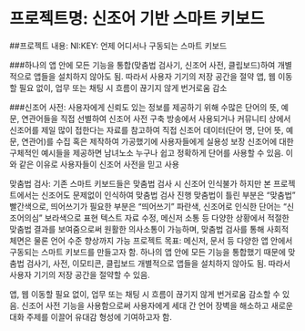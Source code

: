 # 프로젝트명: 신조어 기반 스마트 키보드

##프로젝트 내용: NI:KEY: 언제 어디서나 구동되는 스마트 키보드

###하나의 앱 안에 모든 기능을 통합(맞춤법 검사기, 신조어 사전,  클립보드)하여 개별적으로 앱들을 설치하지 않아도 됨. 따라서 사용자 기기의 저장 공간을 절약
앱, 웹 이동할 필요 없이, 업무 또는 채팅 시 흐름이 끊기지 않게 번거로움 감소

###신조어 사전:
사용자에게 신뢰도 있는 정보를 제공하기 위해 수많은 단어의 뜻, 예문, 연관어들을 직접 선별하여 신조어 사전 구축
방송에서 사용되거나 커뮤니티 상에서 신조어를 제일 많이 접한다는 자료를 참고하여 직접 신조어 데이터(단어 명, 단어 뜻, 예문, 연관어)를 수집 혹은 제작하여 가공했기에 사용자들에게 실용성 보장
신조어에 대한 구체적인 예시들을 제공하면 남녀노소 누구나 쉽고 정확하게 단어를 사용할 수 있음. 이와 같은 이유로 사용자들이 신조어 사전을 믿고 사용

맞춤법 검사:
기존 스마트 키보드들은 맞춤법 검사 시 신조어 인식불가
하지만 본 프로젝트에서는 신조어도 문제없이 인식하여 맞춤법 검사 진행
맞춤법이 틀린 부분은 “맞춤법” 빨간색으로, 띄어쓰기가 필요한 부분은 “띄어쓰기” 파란색,
신조어로 인식한 단어는 “신조어의심” 보라색으로 표현 
텍스트 자료 수정, 메신저 소통 등 다양한 상황에서 적절한 맞춤법 결과를 보여줌으로써 원활한
의사소통이 가능하며,  맞춤법 검사를 통해 사회적 체면은 물론 언어 수준 향상까지 가능 
프로젝트 목표: 
메신저, 문서 등 다양한 앱 안에서 구동되는 스마트 키보드를 만들고자 함.
하나의 앱 안에 모든 기능을 통합했기 때문에 맞춤법 검사기, 사전, 이모티콘, 클립보드 개별적으로 앱들을 설치하지 않아도 됨. 따라서 사용자 기기의 저장 공간을 절약할 수 있음.

앱, 웹 이동할 필요 없이, 업무 또는 채팅 시 흐름이 끊기지 않게 번거로움 감소할 수 있음.
신조어 사전 기능을 사용함으로써 사용자에게 세대 간 언어 장벽을 해소하고 새로운 대화 주제를 이끌어 유대감 형성에 기여하고자 함. 
